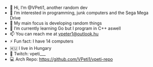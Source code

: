 - 👋 Hi, I’m @VPeti1, another random dev
- 💾 I’m interested in programming, junk computers and the Sega Mega Drive
- 👀 My main focus is developing random things
- 🤔 I’m currently learning Go but I program in C++ aswell
- 📫 You can reach me at vpeter1@outlook.hu
- ⚡ Fun fact: I have 14 computers
- 🇭🇺 I live in Hungary
- 👾 Twitch: vpeti___
- 💻 Arch Repo: https://github.com/VPeti1/vpeti-repo

<!---
VPeti1/VPeti1 is a ✨ special ✨ repository because its `README.md` (this file) appears on your GitHub profile.
You can click the Preview link to take a look at your changes.
--->
